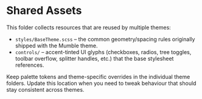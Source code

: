 # Shared Assets

This folder collects resources that are reused by multiple themes:

- `styles/BaseTheme.scss` – the common geometry/spacing rules originally shipped with the Mumble theme.
- `controls/` – accent-tinted UI glyphs (checkboxes, radios, tree toggles, toolbar overflow, splitter handles, etc.) that the base stylesheet references.

Keep palette tokens and theme-specific overrides in the individual theme folders. Update this location when you need to tweak behaviour that should stay consistent across themes.
